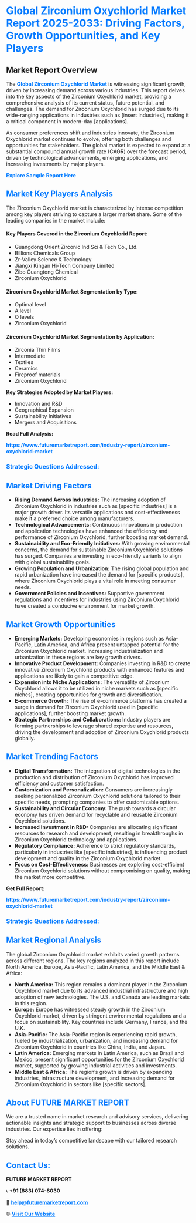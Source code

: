<h1 style="color: #007BFF;">Global Zirconium Oxychlorid Market Report 2025-2033: Driving Factors, Growth Opportunities, and Key Players</h1>

<section id="overview">
<h2>Market Report Overview</h2>
<p>The <a href="https://www.futuremarketreport.com/industry-report/zirconium-oxychlorid-market" style="color: #007BFF; text-decoration: none;"><strong>Global Zirconium Oxychlorid Market</strong></a> is witnessing significant growth, driven by increasing demand across various industries. This report delves into the key aspects of the Zirconium Oxychlorid market, providing a comprehensive analysis of its current status, future potential, and challenges. The demand for Zirconium Oxychlorid has surged due to its wide-ranging applications in industries such as [insert industries], making it a critical component in modern-day [applications].</p>
<p>As consumer preferences shift and industries innovate, the Zirconium Oxychlorid market continues to evolve, offering both challenges and opportunities for stakeholders. The global market is expected to expand at a substantial compound annual growth rate (CAGR) over the forecast period, driven by technological advancements, emerging applications, and increasing investments by major players.</p>
</section>

<section id="overview">
<p><a href="https://www.futuremarketreport.com/request-sample/reportId=100271" style="color: #007BFF; text-decoration: none;"><strong>Explore Sample Report Here</strong></a></p>
</section>

<section id="key-players">
<h2 style="color: #007BFF;">Market Key Players Analysis</h2>
<p>The Zirconium Oxychlorid market is characterized by intense competition among key players striving to capture a larger market share. Some of the leading companies in the market include:</p>
<h4>Key Players Covered in the Zirconium Oxychlorid Report:</h4>
<ul><li>Guangdong Orient Zirconic Ind Sci &amp; Tech Co., Ltd.</li><li>Billions Chemicals Group</li><li>Zr-Valley Science &amp; Technology</li><li>Jiangxi Kingan Hi-Tech Company Limited</li><li>Zibo Guangtong Chemical</li><li>Zirconium Oxychlorid</li></ul>
<h4>Zirconium Oxychlorid Market Segmentation by Type:</h4>
<ul><li>Optimal level</li><li>A level</li><li>O levels</li><li>Zirconium Oxychlorid</li></ul>

<h4>Zirconium Oxychlorid Market Segmentation by Application:</h4>
<ul><li>Zirconia Thin Films</li><li>Intermediate</li><li>Textiles</li><li>Ceramics</li><li>Fireproof materials</li><li>Zirconium Oxychlorid</li></ul>
<p><strong>Key Strategies Adopted by Market Players:</strong></p>
<ul>
<li>Innovation and R&D</li>
<li>Geographical Expansion</li>
<li>Sustainability Initiatives</li>
<li>Mergers and Acquisitions</li>
</ul>
</section>

<section>
<p><strong>Read Full Analysis: </strong></p><a href="https://www.futuremarketreport.com/industry-report/zirconium-oxychlorid-market" style="color: #007BFF; text-decoration: none;"><strong>https://www.futuremarketreport.com/industry-report/zirconium-oxychlorid-market</strong></a>
<h3 style="color: #007BFF;">Strategic Questions Addressed:</h3>
</section>

<section id="driving-factors">
<h2 style="color: #007BFF;">Market Driving Factors</h2>
<ul>
<li><strong>Rising Demand Across Industries:</strong> The increasing adoption of Zirconium Oxychlorid in industries such as [specific industries] is a major growth driver. Its versatile applications and cost-effectiveness make it a preferred choice among manufacturers.</li>
<li><strong>Technological Advancements:</strong> Continuous innovations in production and application technologies have enhanced the efficiency and performance of Zirconium Oxychlorid, further boosting market demand.</li>
<li><strong>Sustainability and Eco-Friendly Initiatives:</strong> With growing environmental concerns, the demand for sustainable Zirconium Oxychlorid solutions has surged. Companies are investing in eco-friendly variants to align with global sustainability goals.</li>
<li><strong>Growing Population and Urbanization:</strong> The rising global population and rapid urbanization have increased the demand for [specific products], where Zirconium Oxychlorid plays a vital role in meeting consumer needs.</li>
<li><strong>Government Policies and Incentives:</strong> Supportive government regulations and incentives for industries using Zirconium Oxychlorid have created a conducive environment for market growth.</li>
</ul>
</section>

<section id="growth-opportunities">
<h2 style="color: #007BFF;">Market Growth Opportunities</h2>
<ul>
<li><strong>Emerging Markets:</strong> Developing economies in regions such as Asia-Pacific, Latin America, and Africa present untapped potential for the Zirconium Oxychlorid market. Increasing industrialization and urbanization in these regions are key growth drivers.</li>
<li><strong>Innovative Product Development:</strong> Companies investing in R&D to create innovative Zirconium Oxychlorid products with enhanced features and applications are likely to gain a competitive edge.</li>
<li><strong>Expansion into Niche Applications:</strong> The versatility of Zirconium Oxychlorid allows it to be utilized in niche markets such as [specific niches], creating opportunities for growth and diversification.</li>
<li><strong>E-commerce Growth:</strong> The rise of e-commerce platforms has created a surge in demand for Zirconium Oxychlorid used in [specific applications], further boosting market growth.</li>
<li><strong>Strategic Partnerships and Collaborations:</strong> Industry players are forming partnerships to leverage shared expertise and resources, driving the development and adoption of Zirconium Oxychlorid products globally.</li>
</ul>
</section>

<section id="trending-factors">
<h2 style="color: #007BFF;">Market Trending Factors</h2>
<ul>
<li><strong>Digital Transformation:</strong> The integration of digital technologies in the production and distribution of Zirconium Oxychlorid has improved efficiency and customer satisfaction.</li>
<li><strong>Customization and Personalization:</strong> Consumers are increasingly seeking personalized Zirconium Oxychlorid solutions tailored to their specific needs, prompting companies to offer customizable options.</li>
<li><strong>Sustainability and Circular Economy:</strong> The push towards a circular economy has driven demand for recyclable and reusable Zirconium Oxychlorid solutions.</li>
<li><strong>Increased Investment in R&D:</strong> Companies are allocating significant resources to research and development, resulting in breakthroughs in Zirconium Oxychlorid technology and applications.</li>
<li><strong>Regulatory Compliance:</strong> Adherence to strict regulatory standards, particularly in industries like [specific industries], is influencing product development and quality in the Zirconium Oxychlorid market.</li>
<li><strong>Focus on Cost-Effectiveness:</strong> Businesses are exploring cost-efficient Zirconium Oxychlorid solutions without compromising on quality, making the market more competitive.</li>
</ul>
</section>

<section>
<p><strong>Get Full Report: </strong></p><a href="https://www.futuremarketreport.com/industry-report/zirconium-oxychlorid-market" style="color: #007BFF; text-decoration: none;"><strong>https://www.futuremarketreport.com/industry-report/zirconium-oxychlorid-market</strong></a>
<h3 style="color: #007BFF;">Strategic Questions Addressed:</h3>
</section>


<section id="regional-analysis">
<h2 style="color: #007BFF;">Market Regional Analysis</h2>
<p>The global Zirconium Oxychlorid market exhibits varied growth patterns across different regions. The key regions analyzed in this report include North America, Europe, Asia-Pacific, Latin America, and the Middle East & Africa:</p>
<ul>
<li><strong>North America:</strong> This region remains a dominant player in the Zirconium Oxychlorid market due to its advanced industrial infrastructure and high adoption of new technologies. The U.S. and Canada are leading markets in this region.</li>
<li><strong>Europe:</strong> Europe has witnessed steady growth in the Zirconium Oxychlorid market, driven by stringent environmental regulations and a focus on sustainability. Key countries include Germany, France, and the U.K.</li>
<li><strong>Asia-Pacific:</strong> The Asia-Pacific region is experiencing rapid growth, fueled by industrialization, urbanization, and increasing demand for Zirconium Oxychlorid in countries like China, India, and Japan.</li>
<li><strong>Latin America:</strong> Emerging markets in Latin America, such as Brazil and Mexico, present significant opportunities for the Zirconium Oxychlorid market, supported by growing industrial activities and investments.</li>
<li><strong>Middle East & Africa:</strong> The region’s growth is driven by expanding industries, infrastructure development, and increasing demand for Zirconium Oxychlorid in sectors like [specific sectors].</li>
</ul>
</section>

<footer>
<h2 style="color: #007BFF;">About FUTURE MARKET REPORT</h2>
<p>We are a trusted name in market research and advisory services, delivering actionable insights and strategic support to businesses across diverse industries. Our expertise lies in offering:</p>

<p>Stay ahead in today’s competitive landscape with our tailored research solutions.</p>

<h2 style="color: #007BFF;">Contact Us:</h2>
<p><strong>FUTURE MARKET REPORT</strong></p>
<p>📞 <strong>+91 (883) 074-8030</strong></p>
<p>📧 <strong><a href="mailto:help@futuremarketreport.com" style="color: #007BFF;">help@futuremarketreport.com</a></strong></p>
<p>🌐 <strong><a href="https://www.futuremarketreport.com/" style="color: #007BFF;">Visit Our Website</a></strong></p>
</footer>